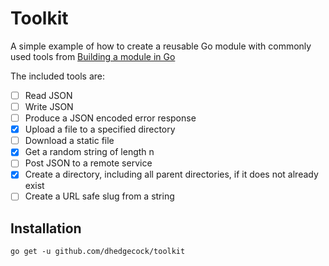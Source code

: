 # Toolkit

A simple example of how to create a reusable Go module with commonly used tools from
[Building a module in Go](https://www.udemy.com/course/building-a-module-in-go-golang)

The included tools are:

- [ ] Read JSON
- [ ] Write JSON
- [ ] Produce a JSON encoded error response
- [x] Upload a file to a specified directory
- [ ] Download a static file
- [x] Get a random string of length n
- [ ] Post JSON to a remote service
- [x] Create a directory, including all parent directories, if it does not already exist
- [ ] Create a URL safe slug from a string

## Installation

`go get -u github.com/dhedgecock/toolkit`
